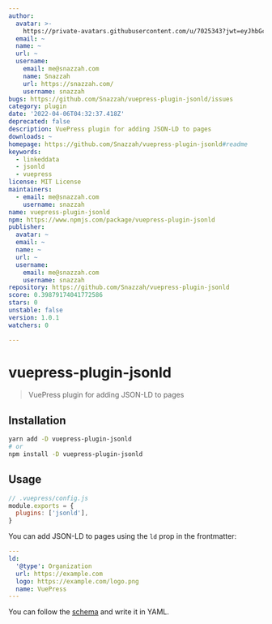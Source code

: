 ```yaml
---
author:
  avatar: >-
    https://private-avatars.githubusercontent.com/u/7025343?jwt=eyJhbGciOiJIUzI1NiIsInR5cCI6IkpXVCJ9.eyJpc3MiOiJnaXRodWIuY29tIiwiYXVkIjoicmF3LmdpdGh1YnVzZXJjb250ZW50LmNvbSIsImtleSI6ImtleTEiLCJleHAiOjE3MzQ2NzM3NDAsIm5iZiI6MTczNDY3MjU0MCwicGF0aCI6Ii91LzcwMjUzNDMifQ.VA_yW65Pmi6JqmUs6cWeZMg_5ruPkPSiHA_hA6cAp_w&v=4
  email: ~
  name: ~
  url: ~
  username:
    email: me@snazzah.com
    name: Snazzah
    url: https://snazzah.com/
    username: snazzah
bugs: https://github.com/Snazzah/vuepress-plugin-jsonld/issues
category: plugin
date: '2022-04-06T04:32:37.418Z'
deprecated: false
description: VuePress plugin for adding JSON-LD to pages
downloads: ~
homepage: https://github.com/Snazzah/vuepress-plugin-jsonld#readme
keywords:
  - linkeddata
  - jsonld
  - vuepress
license: MIT License
maintainers:
  - email: me@snazzah.com
    username: snazzah
name: vuepress-plugin-jsonld
npm: https://www.npmjs.com/package/vuepress-plugin-jsonld
publisher:
  avatar: ~
  email: ~
  name: ~
  url: ~
  username:
    email: me@snazzah.com
    username: snazzah
repository: https://github.com/Snazzah/vuepress-plugin-jsonld
score: 0.39879174041772586
stars: 0
unstable: false
version: 1.0.1
watchers: 0

---
```


# vuepress-plugin-jsonld
> VuePress plugin for adding JSON-LD to pages

## Installation
```sh
yarn add -D vuepress-plugin-jsonld
# or
npm install -D vuepress-plugin-jsonld
```

## Usage
```js
// .vuepress/config.js
module.exports = {
  plugins: ['jsonld'],
}
```

You can add JSON-LD to pages using the `ld` prop in the frontmatter:
```yaml
---
ld:
  '@type': Organization
  url: https://example.com
  logo: https://example.com/logo.png
  name: VuePress
---
```

You can follow the [schema](https://schema.org/) and write it in YAML.